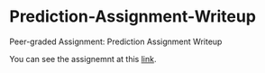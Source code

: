 # Prediction-Assignment-Writeup
Peer-graded Assignment: Prediction Assignment Writeup

You can see the assignemnt at this <a href="https://github.com/fiodeno/Prediction-Assignment-Writeup/assignment.html">link</a>.
